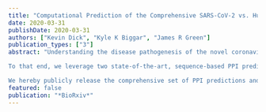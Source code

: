 ```yaml
---
title: "Computational Prediction of the Comprehensive SARS-CoV-2 vs. Human Interactome to Guide the Design of Therapeutics"
date: 2020-03-31
publishDate: 2020-03-31
authors: ["Kevin Dick", "Kyle K Biggar", "James R Green"]
publication_types: ["3"]
abstract: "Understanding the disease pathogenesis of the novel coronavirus, denoted SARS-CoV-2, is critical to the development of anti-SARS-CoV-2 therapeutics. The global propagation of the viral disease, denoted COVID-19 (“coronavirus disease 2019”), has unified the scientific community in searching for possible inhibitory small molecules or polypeptides. Given the known interaction between the human ACE2 (“Angiotensin-converting enzyme 2”) protein and the SARS-CoV virus (responsible for the coronavirus outbreak circa. 2003), considerable focus has been directed towards the putative interaction between the SARS-CoV-2 Spike protein and ACE2. However, a more holistic understanding of the SARS-CoV-2 vs. human inter-species interactome promises additional putative protein-protein interactions (PPI) that may be considered targets for the development of inhibitory therapeutics.

To that end, we leverage two state-of-the-art, sequence-based PPI predictors (PIPE4 & SPRINT) capable of generating the comprehensive SARS-CoV-2 vs. human interactome, comprising approximately 285,000 pairwise predictions. Of these, we identify the high-scoring subset of human proteins predicted to interact with each of the 14 SARS-CoV-2 proteins by both methods, comprising 279 high-confidence putative interactions involving 225 human proteins. Notably, the Spike-ACE2 interaction was the highest ranked for both the PIPE4 and SPRINT predictors, corroborating existing evidence for this PPI. Furthermore, the PIPE-Sites algorithm was used to predict the putative subsequence that might mediate each interaction and thereby inform the design of inhibitory polypeptides intended to disrupt the corresponding host-pathogen interactions.

We hereby publicly release the comprehensive set of PPI predictions and their corresponding PIPE-Sites landscapes in the following DataVerse repository: 10.5683/SP2/JZ77XA. All data and metadata are released under a CC-BY 4.0 licence. The information provided represents theoretical modeling only and caution should be exercised in its use. It is intended as a resource for the scientific community at large in furthering our understanding of SARS-CoV-2."
featured: false
publication: "*BioRxiv*"
---
```


